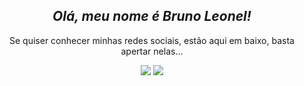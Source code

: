
<div align="center">
<h2><em>Olá, meu nome é Bruno Leonel!</em></h2>
</div>
 <div align="center">
 </div>
<div align="center">
 <p>Se quiser conhecer minhas redes sociais, estão aqui em baixo, basta apertar nelas...</p>
</div>
<div align="center"> 
  <a href="https://instagram.com/brunoleonelrs" target="_blank"><img src="https://img.shields.io/badge/-Instagram-%23E4405F?style=for-the-badge&logo=instagram&logoColor=white" target="_blank"></a>
  <a href="https://www.linkedin.com/in/brunoleonelrs" target="_blank"><img src="https://img.shields.io/badge/-LinkedIn-%230077B5?style=for-the-badge&logo=linkedin&logoColor=white" target="_blank"></a> 
</div>
